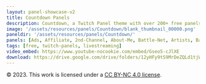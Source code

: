 ```yaml
---
layout: panel-showcase-v2 
title: Countdown Panels 
description: Countdown, a Twitch Panel theme with over 200+ free panels. 
image: '/assets/resources/panels/Countdown/blank_thumbnail_00000.png'
paneldir: '/assets/resources/panels/Countdown/'
panels: [Ads, Affiliate, 2nd-Channel, About-Me, Battle-Net, Artists, Background, ArtStation, Birthday, BTTV, Calendar, Blog, Charity, Chat-Rules, Clips, Channel-Points, Emotes, Fanmail, Donate, Editor, Friends, Games, Gear, FAQ, Hardware, Hive, Hall-of-Fame, Hall-of-Shame, Ko-Fi, Languages, Leaderboard, Links, Music, Mastadon, Merch, Mods, New-Channel, P.O, Partners, My-Shop, Sponsorships, Subscribe, Support, TikTok, Perks, Playlist, Pronouns, Rules]
tags: [free, twitch-panels, livestreaming]
video_embed: https://www.youtube-nocookie.com/embed/Gseo5-cJlXE
download: https://drive.google.com/drive/folders/12yHFy9tS9MrDeZQLd1tjWRbA8ZKgPNi6?usp=share_link
---
```


© 2023. This work is licensed under a [CC BY-NC 4.0 license](https://creativecommons.org/licenses/by-nc/4.0/).